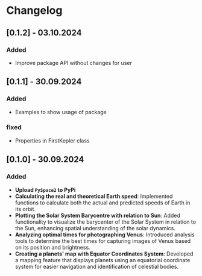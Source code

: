 # Changelog

## [0.1.2] - 03.10.2024
### Added
- Improve package API without changes for user


## [0.1.1] - 30.09.2024
### Added
- Examples to show usage of package

### fixed
- Properties in FirstKepler class

## [0.1.0] - 30.09.2024
### Added

- **Upload `PySpace2` to PyPi**
- **Calculating the real and theoretical Earth speed**: Implemented functions to calculate both the actual and predicted speeds of Earth in its orbit.
- **Plotting the Solar System Barycentre with relation to Sun**: Added functionality to visualize the barycenter of the Solar System in relation to the Sun, enhancing spatial understanding of the solar dynamics.
- **Analyzing optimal times for photographing Venus**: Introduced analysis tools to determine the best times for capturing images of Venus based on its position and brightness.
- **Creating a planets' map with Equator Coordinates System**: Developed a mapping feature that displays planets using an equatorial coordinate system for easier navigation and identification of celestial bodies.




